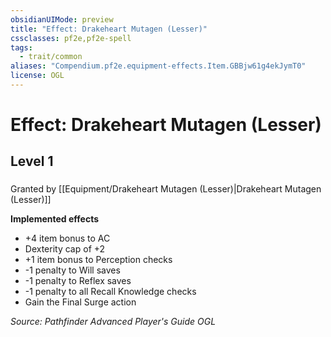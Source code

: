 ```yaml
---
obsidianUIMode: preview
title: "Effect: Drakeheart Mutagen (Lesser)"
cssclasses: pf2e,pf2e-spell
tags:
  - trait/common
aliases: "Compendium.pf2e.equipment-effects.Item.GBBjw61g4ekJymT0"
license: OGL
---
```

# Effect: Drakeheart Mutagen (Lesser)
## Level 1
### 






Granted by [[Equipment/Drakeheart Mutagen (Lesser)|Drakeheart Mutagen (Lesser)]]

**Implemented effects**

*   +4 item bonus to AC
*   Dexterity cap of +2
*   +1 item bonus to Perception checks
*   \-1 penalty to Will saves
*   \-1 penalty to Reflex saves
*   \-1 penalty to all Recall Knowledge checks
*   Gain the Final Surge action

*Source: Pathfinder Advanced Player's Guide*
*OGL*